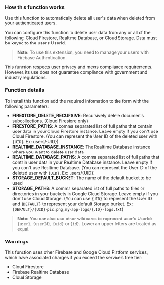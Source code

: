 ### How this function works

Use this function to automatically delete all user's data when deleted from your authenticated users.

You can configure this function to delete user data from any or all of the following: Cloud Firestore, Realtime Database, or Cloud Storage. Data must be keyed to the user's UserId.

> **Note:** To use this extension, you need to manage your users with Firebase Authentication.

This function respects user privacy and meets compliance requirements. However, its use does not guarantee compliance with government and industry regulations.

### Function details
To install this function add the required information to the form with the following parameters:

- **FIRESTORE_DELETE_RECURSIVE**: Recursively delete documents subcollections. (Cloud Firestore only)
- **FIRESTORE_PATHS**: A comma separated list of full paths that contain user data in your Cloud Firestore instance. Leave empty if you don't use Cloud Firestore. (You can represent the User ID of the deleted user with `{UID}`. Ex: users/{UID})
- **REALTIME_DATABASE_INSTANCE**: The Realtime Database instance where you want to delete user data
- **REALTIME_DATABASE_PATHS**: A comma separated list of full paths that contain user data in your Realtime Database instance. Leave empty if you don't use Realtime Database. (You can represent the User ID of the deleted user with `{UID}`. Ex: users/{UID})
- **STORAGE_DEFAULT_BUCKET**: The name of the default bucket to be used.
- **STORAGE_PATHS**: A comma separated list of full paths to files or directories in your buckets in Google Cloud Storage. Leave empty if you don't use Cloud Storage. (You can use `{UID}` to represent the User ID and `{DEFAULT}` to represent your default Storage bucket. Ex: `{DEFAULT}/{UID}-pic.png,my-app-logs/{UID}-logs.txt`)

> **Note:** You can also use other wildcards to represent user's UserId: `{user}`, `{userId}`, `{uid}` or `{id}`. Lower an upper letters are treated as equal.

### Warnings

This function uses other Firebase and Google Cloud Platform services, which have associated charges if you exceed the service’s free tier:

- Cloud Firestore
- Firebase Realtime Database
- Cloud Storage
